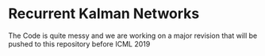 # Recurrent Kalman Networks

The Code is quite messy and we are working on a major revision that will be pushed to this repository before ICML 2019




